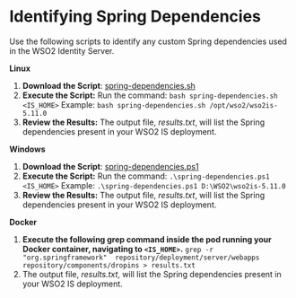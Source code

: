 # Identifying Spring Dependencies
Use the following scripts to identify any custom Spring dependencies used in the WSO2 Identity Server.

**Linux**
1. **Download the Script**: [spring-dependencies.sh](spring-dependencies.sh)
2. **Execute the Script:**
    Run the command: `bash spring-dependencies.sh <IS_HOME>`
    Example: `bash spring-dependencies.sh /opt/wso2/wso2is-5.11.0`
3. **Review the Results:**
The output file, *results.txt*, will list the Spring dependencies present in your WSO2 IS deployment.

**Windows**
1. **Download the Script**: [spring-dependencies.ps1](spring-dependencies.ps1)
2. **Execute the Script:**
    Run the command: `.\spring-dependencies.ps1 <IS_HOME>`
    Example: `.\spring-dependencies.ps1 D:\WSO2\wso2is-5.11.0`
3. **Review the Results:**
The output file, *results.txt*, will list the Spring dependencies present in your WSO2 IS deployment.

**Docker**
1. **Execute the following grep command inside the pod running your Docker container, navigating to `<IS_HOME>`.**
    `grep -r "org.springframework"  repository/deployment/server/webapps repository/components/dropins > results.txt`
2. The output file, *results.txt*, will list the Spring dependencies present in your WSO2 IS deployment.